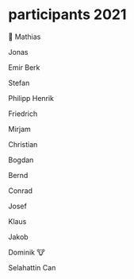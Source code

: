# participants 2021

:snail: Mathias

Jonas

Emir Berk

Stefan

Philipp Henrik

Friedrich

Mirjam

Christian

Bogdan

Bernd

Conrad

Josef

Klaus

Jakob

Dominik :cow:

Selahattin Can